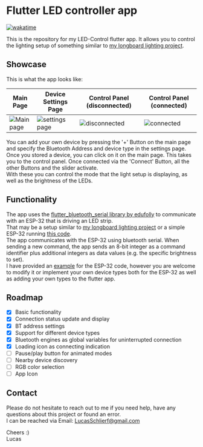# Flutter LED controller app

[![wakatime](https://wakatime.com/badge/user/ee0b2e88-680b-47cf-ba7c-afd0e1637329/project/7ad04104-14cf-4a65-8aad-b4430038226b.svg)](https://wakatime.com/badge/user/ee0b2e88-680b-47cf-ba7c-afd0e1637329/project/7ad04104-14cf-4a65-8aad-b4430038226b)

This is the repository for my LED-Control flutter app. It allows you to control the lighting setup of something similar to [my longboard lighting project](https://github.com/LSchlierf/Glowboard-Bluetooth).

## Showcase

This is what the app looks like:

| Main Page | Device Settings Page | Control Panel (disconnected) | Control Panel (connected) |
| --- | --- | --- | --- |
![Main page](https://i.imgur.com/heEwVCA.jpeg) | ![settings page](https://i.imgur.com/aT0kZM4.jpeg) | ![disconnected](https://i.imgur.com/htGTRsB.jpeg) | ![connected](https://i.imgur.com/xO44uEt.jpeg) |

You can add your own device by pressing the '+' Button on the main page and specify the Bluetooth Address and device type in the settings page. Once you stored a device, you can click on it on the main page. This takes you to the control panel. Once connected via the 'Connect' Button, all the other Buttons and the slider activate.  
With these you can control the mode that the light setup is displaying, as well as the brightness of the LEDs.

## Functionality

The app uses the [flutter_bluetooth_serial library by edufolly](https://github.com/edufolly/flutter_bluetooth_serial) to communicate with an ESP-32 that is driving an LED strip.  
That may be a setup similar to [my longboard lighting project](https://github.com/LSchlierf/Glowboard-Bluetooth) or a simple ESP-32 running [this code](example/LED-controller.ino).  
The app communicates with the ESP-32 using bluetooth serial. When sending a new command, the app sends an 8-bit integer as a command identifier plus additional integers as data values (e.g. the specific brightness to set).  
I have provided an [example](example/README.md) for the ESP-32 code, however you are welcome to modify it or implement your own device types both for the ESP-32 as well as adding your own types to the flutter app.

## Roadmap

- [x] Basic functionality
- [x] Connection status update and display
- [x] BT address settings
- [x] Support for different device types
- [x] Bluetooth engines as global variables for uninterrupted connection
- [x] Loading icon as connecting indication
- [ ] Pause/play button for animated modes
- [ ] Nearby device discovery
- [ ] RGB color selection
- [ ] App Icon

## Contact

Please do not hesitate to reach out to me if you need help, have any questions about this project or found an error.  
I can be reached via Email: [LucasSchlierf@gmail.com](mailto:LucasSchlierf@gmail.com)

Cheers :)  
Lucas
